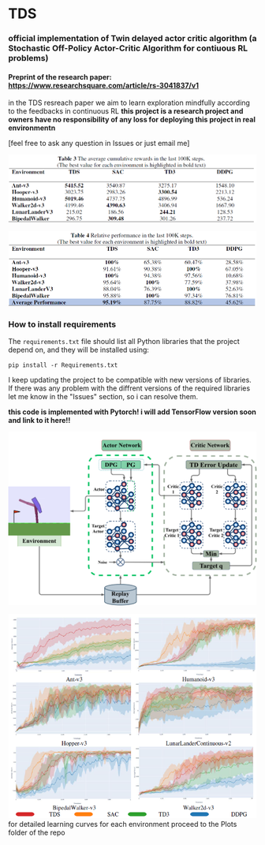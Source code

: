 # TDS
### official implementation of Twin delayed actor critic algorithm (a Stochastic Off-Policy Actor-Critic Algorithm for contiuous RL problems)
#### Preprint of the research paper: https://www.researchsquare.com/article/rs-3041837/v1
in the TDS resreach paper we aim to learn exploration mindfully according to the feedbacks in continuous RL 
**this project is a research project and owners have no responsibility of any loss for deploying this project in real environmentn**   

[feel free to ask any question in Issues or just email me]

![last100kpeprformance](https://github.com/MohammadAsadolahi/TDS-Twin-Delayed-Stochastic-Actor-Critic/blob/main/Plots/TDS%20-%20Table%203.png)  

![Relative performance](https://github.com/MohammadAsadolahi/TDS-Twin-Delayed-Stochastic-Actor-Critic/blob/main/Plots/TDS%20-%20Table%204.png)  


### How to install requirements
The `requirements.txt` file should list all Python libraries that the project depend on, and they will be installed using:
```
pip install -r Requirements.txt
```
I keep updating the project to be compatible with new versions of libraries. If there was any problem with the diffrent versions of the required libraries let me know in the "Issues" section, so i can resolve them.  
  
**this code is implemented with Pytorch! i will add TensorFlow version soon and link to it here!!**  

![TDS](https://github.com/MohammadAsadolahi/TDS-Twin-Delayed-Stochastic-Actor-Critic/blob/main/TDS.png)  

<div align="center">
	<img src="https://github.com/MohammadAsadolahi/TDS-Twin-Delayed-Stochastic-Actor-Critic/blob/main/Plots/TDS-%20learning%20curves.png">
</div>
for detailed learning curves for each environment proceed to the Plots folder of the repo    
